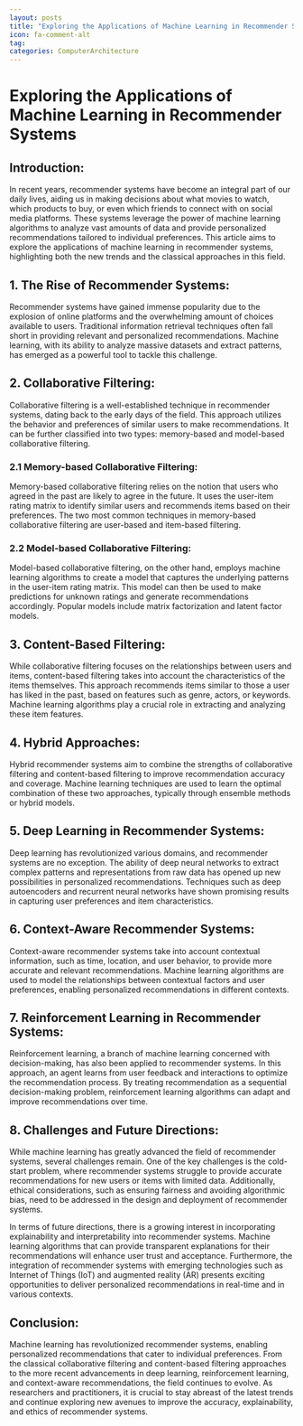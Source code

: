 ```yaml
---
layout: posts
title: "Exploring the Applications of Machine Learning in Recommender Systems"
icon: fa-comment-alt
tag:      
categories: ComputerArchitecture
---
```



# Exploring the Applications of Machine Learning in Recommender Systems

## Introduction:
In recent years, recommender systems have become an integral part of our daily lives, aiding us in making decisions about what movies to watch, which products to buy, or even which friends to connect with on social media platforms. These systems leverage the power of machine learning algorithms to analyze vast amounts of data and provide personalized recommendations tailored to individual preferences. This article aims to explore the applications of machine learning in recommender systems, highlighting both the new trends and the classical approaches in this field.

## 1. The Rise of Recommender Systems:
Recommender systems have gained immense popularity due to the explosion of online platforms and the overwhelming amount of choices available to users. Traditional information retrieval techniques often fall short in providing relevant and personalized recommendations. Machine learning, with its ability to analyze massive datasets and extract patterns, has emerged as a powerful tool to tackle this challenge.

## 2. Collaborative Filtering:
Collaborative filtering is a well-established technique in recommender systems, dating back to the early days of the field. This approach utilizes the behavior and preferences of similar users to make recommendations. It can be further classified into two types: memory-based and model-based collaborative filtering.

### 2.1 Memory-based Collaborative Filtering:
Memory-based collaborative filtering relies on the notion that users who agreed in the past are likely to agree in the future. It uses the user-item rating matrix to identify similar users and recommends items based on their preferences. The two most common techniques in memory-based collaborative filtering are user-based and item-based filtering.

### 2.2 Model-based Collaborative Filtering:
Model-based collaborative filtering, on the other hand, employs machine learning algorithms to create a model that captures the underlying patterns in the user-item rating matrix. This model can then be used to make predictions for unknown ratings and generate recommendations accordingly. Popular models include matrix factorization and latent factor models.

## 3. Content-Based Filtering:
While collaborative filtering focuses on the relationships between users and items, content-based filtering takes into account the characteristics of the items themselves. This approach recommends items similar to those a user has liked in the past, based on features such as genre, actors, or keywords. Machine learning algorithms play a crucial role in extracting and analyzing these item features.

## 4. Hybrid Approaches:
Hybrid recommender systems aim to combine the strengths of collaborative filtering and content-based filtering to improve recommendation accuracy and coverage. Machine learning techniques are used to learn the optimal combination of these two approaches, typically through ensemble methods or hybrid models.

## 5. Deep Learning in Recommender Systems:
Deep learning has revolutionized various domains, and recommender systems are no exception. The ability of deep neural networks to extract complex patterns and representations from raw data has opened up new possibilities in personalized recommendations. Techniques such as deep autoencoders and recurrent neural networks have shown promising results in capturing user preferences and item characteristics.

## 6. Context-Aware Recommender Systems:
Context-aware recommender systems take into account contextual information, such as time, location, and user behavior, to provide more accurate and relevant recommendations. Machine learning algorithms are used to model the relationships between contextual factors and user preferences, enabling personalized recommendations in different contexts.

## 7. Reinforcement Learning in Recommender Systems:
Reinforcement learning, a branch of machine learning concerned with decision-making, has also been applied to recommender systems. In this approach, an agent learns from user feedback and interactions to optimize the recommendation process. By treating recommendation as a sequential decision-making problem, reinforcement learning algorithms can adapt and improve recommendations over time.

## 8. Challenges and Future Directions:
While machine learning has greatly advanced the field of recommender systems, several challenges remain. One of the key challenges is the cold-start problem, where recommender systems struggle to provide accurate recommendations for new users or items with limited data. Additionally, ethical considerations, such as ensuring fairness and avoiding algorithmic bias, need to be addressed in the design and deployment of recommender systems.

In terms of future directions, there is a growing interest in incorporating explainability and interpretability into recommender systems. Machine learning algorithms that can provide transparent explanations for their recommendations will enhance user trust and acceptance. Furthermore, the integration of recommender systems with emerging technologies such as Internet of Things (IoT) and augmented reality (AR) presents exciting opportunities to deliver personalized recommendations in real-time and in various contexts.

## Conclusion:
Machine learning has revolutionized recommender systems, enabling personalized recommendations that cater to individual preferences. From the classical collaborative filtering and content-based filtering approaches to the more recent advancements in deep learning, reinforcement learning, and context-aware recommendations, the field continues to evolve. As researchers and practitioners, it is crucial to stay abreast of the latest trends and continue exploring new avenues to improve the accuracy, explainability, and ethics of recommender systems.